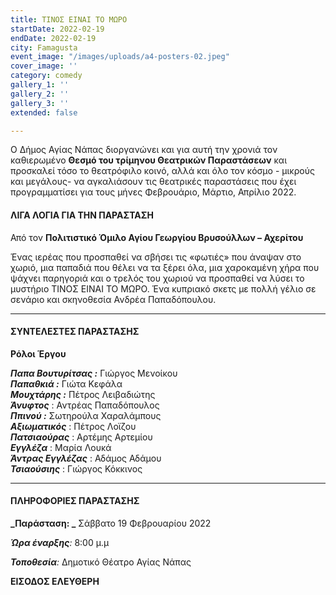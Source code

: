 ```yaml
---
title: ΤΙΝΟΣ ΕΙΝΑΙ ΤΟ ΜΩΡΟ
startDate: 2022-02-19
endDate: 2022-02-19
city: Famagusta
event_image: "/images/uploads/a4-posters-02.jpeg"
cover_image: ''
category: comedy
gallery_1: ''
gallery_2: ''
gallery_3: ''
extended: false

---
```

Ο Δήμος Αγίας Νάπας διοργανώνει και για αυτή την χρονιά τον καθιερωμένο **Θεσμό του τρίμηνου Θεατρικών Παραστάσεων** και προσκαλεί τόσο το θεατρόφιλο κοινό, αλλά και όλο τον κόσμο - μικρούς και μεγάλους- να αγκαλιάσουν τις θεατρικές παραστάσεις που έχει προγραμματίσει για τους μήνες Φεβρουάριο, Μάρτιο, Απρίλιο 2022.

#### ΛΙΓΑ ΛΟΓΙΑ ΓΙΑ ΤΗΝ ΠΑΡΑΣΤΑΣΗ

Από τον **Πολιτιστικό Όμιλο Αγίου Γεωργίου Βρυσούλλων – Αχερίτου**

Ένας ιερέας που προσπαθεί να σβήσει τις «φωτιές» που άναψαν στο χωριό, μια παπαδιά που θέλει να τα ξέρει όλα, μια χαροκαμένη χήρα που ψάχνει παρηγοριά και ο τρελός του χωριού να προσπαθεί να λύσει το μυστήριο ΤΙΝΟΣ ΕΙΝΑΙ ΤΟ ΜΩΡΟ. Ένα κυπριακό σκετς με πολλή γέλιο σε σενάριο και σκηνοθεσία Ανδρέα Παπαδόπουλου.

***

#### ΣΥΝΤΕΛΕΣΤΕΣ ΠΑΡΑΣΤΑΣΗΣ

**Ρόλοι Έργου**

**_Παπα Βουτυρίτσας :_** Γιώργος Μενοίκου  
**_Παπαθκιά :_** Γιώτα Κεφάλα  
**_Μουχτάρης :_** Πέτρος Λειβαδιώτης  
**_Άνυφτος_** : Αντρέας Παπαδόπουλος  
**_Ππινού :_** Σωτηρούλα Χαραλάμπους  
**_Αξιωματικός_** : Πέτρος Λοϊζου  
**_Πατσιαούρας_** : Αρτέμης Αρτεμίου  
**_Εγγλέζα_** : Μαρία Λουκά  
**_Άντρας Εγγλέζας_** : Αδάμος Αδάμου  
**_Τσιαούσιης_** : Γιώργος Κόκκινος

***

#### ΠΛΗΡΟΦΟΡΙΕΣ ΠΑΡΑΣΤΑΣΗΣ

**_Παράσταση: _** Σάββατο 19 Φεβρουαρίου 2022

**_Ώρα έναρξης_**_:_ 8:00 μ.μ

**_Τοποθεσία_**_:_ Δημοτικό Θέατρο Αγίας Νάπας

**ΕΙΣΟΔΟΣ ΕΛΕΥΘΕΡΗ**